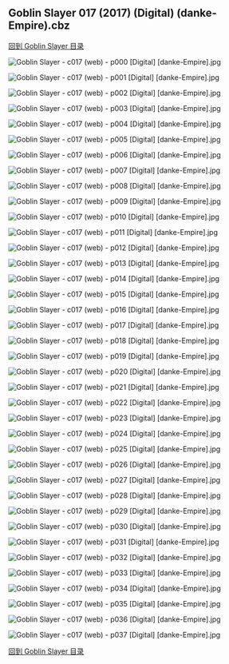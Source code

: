 ## Goblin Slayer 017 (2017) (Digital) (danke-Empire).cbz


[回到 Goblin Slayer 目录](https://github.com/alicewish/markdown/blob/master/series/Goblin-Slayer.md)


![Goblin Slayer - c017 (web) - p000 [Digital] [danke-Empire].jpg](https://wx1.sinaimg.cn/large/6a9fdecagy1fo1jarclczj20p011iapo.jpg)

![Goblin Slayer - c017 (web) - p001 [Digital] [danke-Empire].jpg](https://wx1.sinaimg.cn/large/6a9fdecagy1fo1jawg5xjj20p011i15w.jpg)

![Goblin Slayer - c017 (web) - p002 [Digital] [danke-Empire].jpg](https://wx1.sinaimg.cn/large/6a9fdecagy1fo1jb046f7j20p011itmf.jpg)

![Goblin Slayer - c017 (web) - p003 [Digital] [danke-Empire].jpg](https://wx1.sinaimg.cn/large/6a9fdecagy1fo1jb40hqpj20p011igyr.jpg)

![Goblin Slayer - c017 (web) - p004 [Digital] [danke-Empire].jpg](https://wx1.sinaimg.cn/large/6a9fdecagy1fo1jb7yk57j20p011iqf8.jpg)

![Goblin Slayer - c017 (web) - p005 [Digital] [danke-Empire].jpg](https://wx1.sinaimg.cn/large/6a9fdecagy1fo1jbdhcnlj20p011i7if.jpg)

![Goblin Slayer - c017 (web) - p006 [Digital] [danke-Empire].jpg](https://wx1.sinaimg.cn/large/6a9fdecagy1fo1jbjar89j20p011i15b.jpg)

![Goblin Slayer - c017 (web) - p007 [Digital] [danke-Empire].jpg](https://wx1.sinaimg.cn/large/6a9fdecagy1fo1jboymtpj20p011iwst.jpg)

![Goblin Slayer - c017 (web) - p008 [Digital] [danke-Empire].jpg](https://wx1.sinaimg.cn/large/6a9fdecagy1fo1jbvtw7dj20p011inbn.jpg)

![Goblin Slayer - c017 (web) - p009 [Digital] [danke-Empire].jpg](https://wx1.sinaimg.cn/large/6a9fdecagy1fo1jc2g69yj20p011i7gk.jpg)

![Goblin Slayer - c017 (web) - p010 [Digital] [danke-Empire].jpg](https://wx1.sinaimg.cn/large/6a9fdecagy1fo1jce7oinj20p011idty.jpg)

![Goblin Slayer - c017 (web) - p011 [Digital] [danke-Empire].jpg](https://wx1.sinaimg.cn/large/6a9fdecagy1fo1jcmicclj20p011incm.jpg)

![Goblin Slayer - c017 (web) - p012 [Digital] [danke-Empire].jpg](https://wx1.sinaimg.cn/large/6a9fdecagy1fo1jcrjookj20p011idqq.jpg)

![Goblin Slayer - c017 (web) - p013 [Digital] [danke-Empire].jpg](https://wx1.sinaimg.cn/large/6a9fdecagy1fo1jcw9v19j20p011inaa.jpg)

![Goblin Slayer - c017 (web) - p014 [Digital] [danke-Empire].jpg](https://wx1.sinaimg.cn/large/6a9fdecagy1fo1jd5h5fjj20p011iqhu.jpg)

![Goblin Slayer - c017 (web) - p015 [Digital] [danke-Empire].jpg](https://wx1.sinaimg.cn/large/6a9fdecagy1fo1jdj608mj20p011i19m.jpg)

![Goblin Slayer - c017 (web) - p016 [Digital] [danke-Empire].jpg](https://wx1.sinaimg.cn/large/6a9fdecagy1fo1jdo19azj20p011iql0.jpg)

![Goblin Slayer - c017 (web) - p017 [Digital] [danke-Empire].jpg](https://wx1.sinaimg.cn/large/6a9fdecagy1fo1jdudj7rj20p011ineq.jpg)

![Goblin Slayer - c017 (web) - p018 [Digital] [danke-Empire].jpg](https://wx1.sinaimg.cn/large/6a9fdecagy1fo1jdz79kxj20p011iamc.jpg)

![Goblin Slayer - c017 (web) - p019 [Digital] [danke-Empire].jpg](https://wx1.sinaimg.cn/large/6a9fdecagy1fo1je5qadlj20p011i14c.jpg)

![Goblin Slayer - c017 (web) - p020 [Digital] [danke-Empire].jpg](https://wx1.sinaimg.cn/large/6a9fdecagy1fo1jealctfj20p011i4d3.jpg)

![Goblin Slayer - c017 (web) - p021 [Digital] [danke-Empire].jpg](https://wx1.sinaimg.cn/large/6a9fdecagy1fo1jeg3xv3j20p011i4ci.jpg)

![Goblin Slayer - c017 (web) - p022 [Digital] [danke-Empire].jpg](https://wx1.sinaimg.cn/large/6a9fdecagy1fo1jelqcaaj20p011i164.jpg)

![Goblin Slayer - c017 (web) - p023 [Digital] [danke-Empire].jpg](https://wx1.sinaimg.cn/large/6a9fdecagy1fo1jerbv5jj20p011iann.jpg)

![Goblin Slayer - c017 (web) - p024 [Digital] [danke-Empire].jpg](https://wx1.sinaimg.cn/large/6a9fdecagy1fo1jexol8wj20p011iws0.jpg)

![Goblin Slayer - c017 (web) - p025 [Digital] [danke-Empire].jpg](https://wx1.sinaimg.cn/large/6a9fdecagy1fo1jf2p8gwj20p011idtb.jpg)

![Goblin Slayer - c017 (web) - p026 [Digital] [danke-Empire].jpg](https://wx1.sinaimg.cn/large/6a9fdecagy1fo1jf82wg7j20p011idu8.jpg)

![Goblin Slayer - c017 (web) - p027 [Digital] [danke-Empire].jpg](https://wx1.sinaimg.cn/large/6a9fdecagy1fo1jfcslrij20p011iwqw.jpg)

![Goblin Slayer - c017 (web) - p028 [Digital] [danke-Empire].jpg](https://wx1.sinaimg.cn/large/6a9fdecagy1fo1jfiia9dj20p011itmo.jpg)

![Goblin Slayer - c017 (web) - p029 [Digital] [danke-Empire].jpg](https://wx1.sinaimg.cn/large/6a9fdecagy1fo1jfoe8hbj20p011in8o.jpg)

![Goblin Slayer - c017 (web) - p030 [Digital] [danke-Empire].jpg](https://wx1.sinaimg.cn/large/6a9fdecagy1fo1jfu2fo7j20p011ik5h.jpg)

![Goblin Slayer - c017 (web) - p031 [Digital] [danke-Empire].jpg](https://wx1.sinaimg.cn/large/6a9fdecagy1fo1jfzt5sdj20p011ik7a.jpg)

![Goblin Slayer - c017 (web) - p032 [Digital] [danke-Empire].jpg](https://wx1.sinaimg.cn/large/6a9fdecagy1fo1jg50bpkj20p011itmy.jpg)

![Goblin Slayer - c017 (web) - p033 [Digital] [danke-Empire].jpg](https://wx1.sinaimg.cn/large/6a9fdecagy1fo1jghdi0oj20p011i4b2.jpg)

![Goblin Slayer - c017 (web) - p034 [Digital] [danke-Empire].jpg](https://wx1.sinaimg.cn/large/6a9fdecagy1fo1jgsq3v3j20p011inc5.jpg)

![Goblin Slayer - c017 (web) - p035 [Digital] [danke-Empire].jpg](https://wx1.sinaimg.cn/large/6a9fdecagy1fo1jh3jry5j20p011ik4e.jpg)

![Goblin Slayer - c017 (web) - p036 [Digital] [danke-Empire].jpg](https://wx1.sinaimg.cn/large/6a9fdecagy1fo1jh8rabhj20p011in72.jpg)

![Goblin Slayer - c017 (web) - p037 [Digital] [danke-Empire].jpg](https://wx1.sinaimg.cn/large/6a9fdecagy1fo1jhgah01j20p011igzj.jpg)

[回到 Goblin Slayer 目录](https://github.com/alicewish/markdown/blob/master/series/Goblin-Slayer.md)

